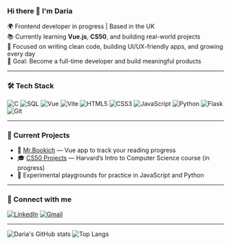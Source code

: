 ### Hi there 👋 I'm Daria

🌍 Frontend developer in progress | Based in the UK  
📚 Currently learning **Vue.js**, **CS50**, and building real-world projects  
🌱 Focused on writing clean code, building UI/UX-friendly apps, and growing every day  
🎯 Goal: Become a full-time developer and build meaningful products  

---

### 🛠️ Tech Stack

![C](https://img.shields.io/badge/-C-00599C?logo=c&logoColor=white&style=flat-square)
![SQL](https://img.shields.io/badge/-SQL-4479A1?logo=postgresql&logoColor=white&style=flat-square)
![Vue](https://img.shields.io/badge/-Vue-35495e?logo=vue.js&logoColor=4FC08D&style=flat-square)
![Vite](https://img.shields.io/badge/-Vite-646CFF?logo=vite&logoColor=white&style=flat-square)
![HTML5](https://img.shields.io/badge/-HTML5-E34F26?logo=html5&logoColor=white&style=flat-square)
![CSS3](https://img.shields.io/badge/-CSS3-1572B6?logo=css3&logoColor=white&style=flat-square)
![JavaScript](https://img.shields.io/badge/-JavaScript-F7DF1E?logo=javascript&logoColor=000&style=flat-square)
![Python](https://img.shields.io/badge/-Python-3776AB?logo=python&logoColor=white&style=flat-square)
![Flask](https://img.shields.io/badge/-Flask-000000?logo=flask&logoColor=white&style=flat-square)
![Git](https://img.shields.io/badge/-Git-F05032?logo=git&logoColor=white&style=flat-square)

---

### 📌 Current Projects

- 📖 [Mr.Bookich](https://github.com/DariaSK18/book-tracker.git) — Vue app to track your reading progress
- 🎓 [CS50 Projects](https://github.com/DariaSK18/cs50.git) — Harvard’s Intro to Computer Science course (in progress)
- 🧪 Experimental playgrounds for practice in JavaScript and Python

---

### 🔗 Connect with me

[![LinkedIn](https://img.shields.io/badge/-LinkedIn-0077B5?logo=linkedin&logoColor=white&style=flat-square)](https://www.linkedin.com/in/daria-steblovska-00439b17a/)
[![Gmail](https://img.shields.io/badge/-Email-D14836?logo=gmail&logoColor=white&style=flat-square)](mailto:darias1896.96@gmail.com )

---

![Daria's GitHub stats](https://github-readme-stats.vercel.app/api?username=DariaSK18&show_icons=true&theme=vue-dark)
![Top Langs](https://github-readme-stats.vercel.app/api/top-langs/?username=DariaSK18&layout=compact&theme=vue-dark)




